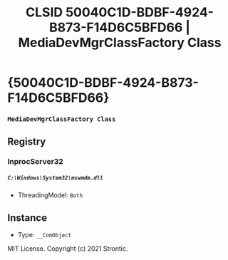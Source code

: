 ﻿---
title: "CLSID 50040C1D-BDBF-4924-B873-F14D6C5BFD66 | MediaDevMgrClassFactory Class"
excerpt: What is COM-Object CLSID 50040C1D-BDBF-4924-B873-F14D6C5BFD66?
---

# {50040C1D-BDBF-4924-B873-F14D6C5BFD66}

### `MediaDevMgrClassFactory Class`

## Registry


### InprocServer32

##### `C:\Windows\System32\mswmdm.dll`
* ThreadingModel: `Both`

## Instance

* Type: `__ComObject`

MIT License. Copyright (c) 2021 Strontic.


